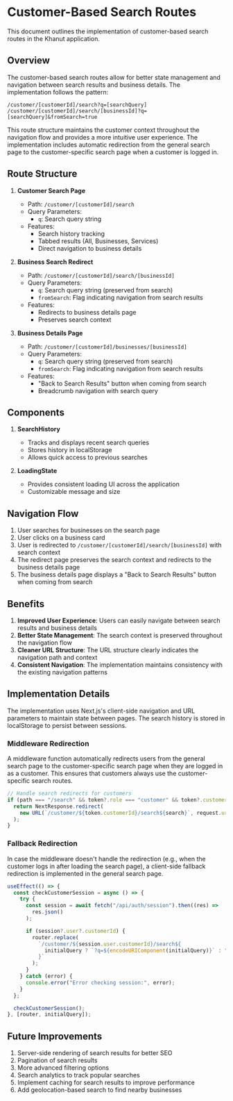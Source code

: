 # Customer-Based Search Routes

This document outlines the implementation of customer-based search routes in the Khanut application.

## Overview

The customer-based search routes allow for better state management and navigation between search results and business details. The implementation follows the pattern:

```
/customer/[customerId]/search?q=[searchQuery]
/customer/[customerId]/search/[businessId]?q=[searchQuery]&fromSearch=true
```

This route structure maintains the customer context throughout the navigation flow and provides a more intuitive user experience. The implementation includes automatic redirection from the general search page to the customer-specific search page when a customer is logged in.

## Route Structure

1. **Customer Search Page**

   - Path: `/customer/[customerId]/search`
   - Query Parameters:
     - `q`: Search query string
   - Features:
     - Search history tracking
     - Tabbed results (All, Businesses, Services)
     - Direct navigation to business details

2. **Business Search Redirect**

   - Path: `/customer/[customerId]/search/[businessId]`
   - Query Parameters:
     - `q`: Search query string (preserved from search)
     - `fromSearch`: Flag indicating navigation from search results
   - Features:
     - Redirects to business details page
     - Preserves search context

3. **Business Details Page**
   - Path: `/customer/[customerId]/businesses/[businessId]`
   - Query Parameters:
     - `q`: Search query string (preserved from search)
     - `fromSearch`: Flag indicating navigation from search results
   - Features:
     - "Back to Search Results" button when coming from search
     - Breadcrumb navigation with search query

## Components

1. **SearchHistory**

   - Tracks and displays recent search queries
   - Stores history in localStorage
   - Allows quick access to previous searches

2. **LoadingState**
   - Provides consistent loading UI across the application
   - Customizable message and size

## Navigation Flow

1. User searches for businesses on the search page
2. User clicks on a business card
3. User is redirected to `/customer/[customerId]/search/[businessId]` with search context
4. The redirect page preserves the search context and redirects to the business details page
5. The business details page displays a "Back to Search Results" button when coming from search

## Benefits

1. **Improved User Experience**: Users can easily navigate between search results and business details
2. **Better State Management**: The search context is preserved throughout the navigation flow
3. **Cleaner URL Structure**: The URL structure clearly indicates the navigation path and context
4. **Consistent Navigation**: The implementation maintains consistency with the existing navigation patterns

## Implementation Details

The implementation uses Next.js's client-side navigation and URL parameters to maintain state between pages. The search history is stored in localStorage to persist between sessions.

### Middleware Redirection

A middleware function automatically redirects users from the general search page to the customer-specific search page when they are logged in as a customer. This ensures that customers always use the customer-specific search routes.

```typescript
// Handle search redirects for customers
if (path === "/search" && token?.role === "customer" && token?.customerId) {
  return NextResponse.redirect(
    new URL(`/customer/${token.customerId}/search${search}`, request.url)
  );
}
```

### Fallback Redirection

In case the middleware doesn't handle the redirection (e.g., when the customer logs in after loading the search page), a client-side fallback redirection is implemented in the general search page.

```typescript
useEffect(() => {
  const checkCustomerSession = async () => {
    try {
      const session = await fetch("/api/auth/session").then((res) =>
        res.json()
      );

      if (session?.user?.customerId) {
        router.replace(
          `/customer/${session.user.customerId}/search${
            initialQuery ? `?q=${encodeURIComponent(initialQuery)}` : ""
          }`
        );
      }
    } catch (error) {
      console.error("Error checking session:", error);
    }
  };

  checkCustomerSession();
}, [router, initialQuery]);
```

## Future Improvements

1. Server-side rendering of search results for better SEO
2. Pagination of search results
3. More advanced filtering options
4. Search analytics to track popular searches
5. Implement caching for search results to improve performance
6. Add geolocation-based search to find nearby businesses
